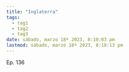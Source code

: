```yaml
---
title: "Inglaterra"
tags:
  - tag1
  - tag2
  - tag3
date: sábado, marzo 18º 2023, 8:10:03 pm
lastmod: sábado, marzo 18º 2023, 8:18:13 pm
---
```


Ep. 136
